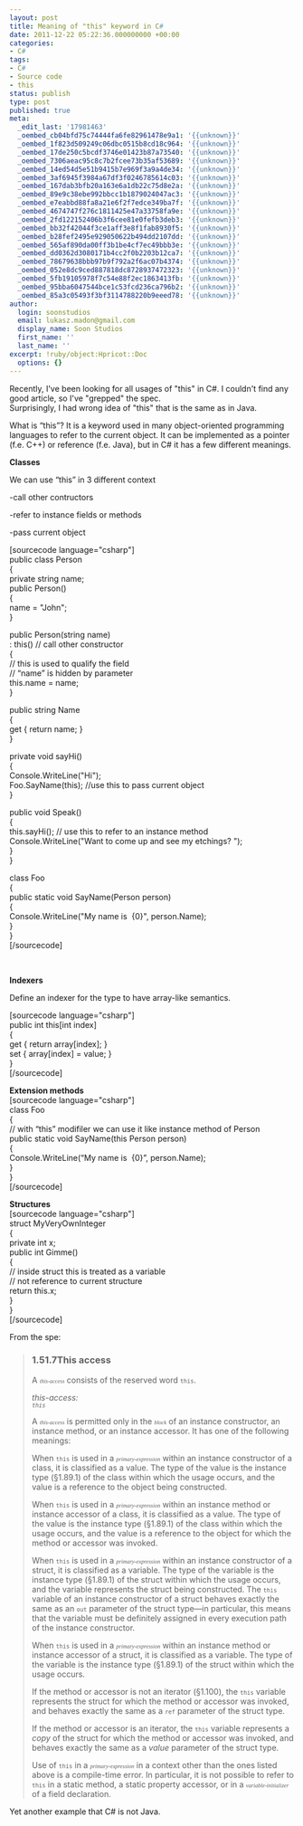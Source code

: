 ```yaml
---
layout: post
title: Meaning of "this" keyword in C#
date: 2011-12-22 05:22:36.000000000 +00:00
categories:
- C#
tags:
- C#
- Source code
- this
status: publish
type: post
published: true
meta:
  _edit_last: '17981463'
  _oembed_cb04bfd75c74444fa6fe82961478e9a1: '{{unknown}}'
  _oembed_1f823d509249c06dbc0515b8cd18c964: '{{unknown}}'
  _oembed_17de250c5bcdf3746e01423b87a73540: '{{unknown}}'
  _oembed_7306aeac95c8c7b2fcee73b35af53689: '{{unknown}}'
  _oembed_14ed54d5e51b9415b7e969f3a9a4de34: '{{unknown}}'
  _oembed_3af6945f3984a67df3f0246785614c03: '{{unknown}}'
  _oembed_167dab3bfb20a163e6a1db22c75d8e2a: '{{unknown}}'
  _oembed_89e9c38ebe992bbcc1b1879024047ac3: '{{unknown}}'
  _oembed_e7eabbd88fa8a21e6f2f7edce349ba7f: '{{unknown}}'
  _oembed_4674747f276c1811425e47a33758fa9e: '{{unknown}}'
  _oembed_2fd122152406b3f6cee81e0fefb3deb3: '{{unknown}}'
  _oembed_bb32f42044f3ce1aff3e8f1fab8930f5: '{{unknown}}'
  _oembed_b28fef2495e929050622b494dd2107dd: '{{unknown}}'
  _oembed_565af890da00ff3b1be4cf7ec49bbb3e: '{{unknown}}'
  _oembed_dd0362d3080171b4cc2f0b2203b12ca7: '{{unknown}}'
  _oembed_78679638bbb97b9f792a2f6ac07b4374: '{{unknown}}'
  _oembed_052e8dc9ced887818dc8728937472323: '{{unknown}}'
  _oembed_5fb19105978f7c54e88f2ec1863413fb: '{{unknown}}'
  _oembed_95bba6047544bce1c53fcd236ca796b2: '{{unknown}}'
  _oembed_85a3c05493f3bf3114788220b9eeed78: '{{unknown}}'
author:
  login: soonstudios
  email: lukasz.madon@gmail.com
  display_name: Soon Studios
  first_name: ''
  last_name: ''
excerpt: !ruby/object:Hpricot::Doc
  options: {}
---
```

<p>Recently, I've been looking for all usages of "this" in C#. I couldn't find any good article, so I've "grepped" the spec.<br />
Surprisingly, I had wrong idea of "this" that is the same as in Java.</p>
<p>What is “this”? It is a keyword used in many object-oriented programming languages to refer to the current object. It can be implemented as a pointer (f.e. C++) or reference (f.e. Java), but in C# it has a few different meanings.</p>
<p><strong>Classes</strong></p>
<p>We can use “this” in 3 different context</p>
<p>-call other contructors</p>
<p>-refer to instance fields or methods</p>
<p>-pass current object</p>
<p>[sourcecode language="csharp"]<br />
public class Person<br />
{<br />
    private string name;<br />
    public Person()<br />
    {<br />
       name = &quot;John&quot;;<br />
    }</p>
<p>    public Person(string name)<br />
    : this() // call other constructor<br />
    {<br />
        // this is used to qualify the field<br />
        // “name” is hidden by parameter<br />
        this.name = name;<br />
    }</p>
<p>    public string Name<br />
    {<br />
        get { return name; }<br />
    }</p>
<p>    private void sayHi()<br />
    {<br />
        Console.WriteLine(&quot;Hi&quot;);<br />
        Foo.SayName(this); //use this to pass current object<br />
    }</p>
<p>    public void Speak()<br />
    {<br />
        this.sayHi(); // use this to refer to an instance method<br />
         Console.WriteLine(&quot;Want to come up and see my etchings? &quot;);<br />
    }<br />
}</p>
<p>class Foo<br />
{<br />
public static void SayName(Person person)<br />
{<br />
Console.WriteLine(&quot;My name is  {0}&quot;, person.Name);<br />
}<br />
}<br />
[/sourcecode]</p>
<p>&nbsp;</p>
<p><strong>Indexers</strong></p>
<p>Define an indexer for the type to have array-like semantics.</p>
<p>[sourcecode language="csharp"]<br />
public int this[int index]<br />
{<br />
    get { return array[index]; }<br />
    set { array[index] = value; }<br />
}<br />
[/sourcecode]</p>
<p><strong>Extension methods</strong><br />
[sourcecode language="csharp"]<br />
class Foo<br />
{<br />
     // with “this” modifiler we can use it like instance method of Person<br />
     public static void SayName(this Person person)<br />
     {<br />
          Console.WriteLine(“My name is  {0}”, person.Name);<br />
     }<br />
}<br />
 [/sourcecode]</p>
<p><strong>Structures</strong><br />
[sourcecode language="csharp"]<br />
struct MyVeryOwnInteger<br />
{<br />
    private int x;<br />
    public int Gimme()<br />
    {<br />
    // inside struct this is treated as a variable<br />
    // not reference to current structure<br />
    return this.x;<br />
    }<br />
}<br />
 [/sourcecode]</p>
<p>From the spe:</p>
<blockquote>
<h3><a name="_Ref450031207"></a>1.51.7This access</h3>
<p>A <span style="font-family:Times New Roman,serif;"><span style="font-size:x-small;"><em>this-access</em></span></span> consists of the reserved word <span style="font-family:Lucida Console,monospace;"><span style="font-size:x-small;">this</span></span>.</p>
<p lang=""><em>this-access:<br />
<span style="font-family:Lucida Console,monospace;"><span style="font-size:x-small;">this</span></span></em></p>
<p>A <span style="font-family:Times New Roman,serif;"><span style="font-size:x-small;"><em>this-access</em></span></span> is permitted only in the <span style="font-family:Times New Roman,serif;"><span style="font-size:x-small;"><em>block</em></span></span> of an instance constructor, an instance method, or an instance accessor. It has one of the following meanings:</p>
<p>When <span style="font-family:Lucida Console,monospace;"><span style="font-size:x-small;">this</span></span> is used in a <span style="font-family:Times New Roman,serif;"><span style="font-size:x-small;"><em>primary-expression</em></span></span> within an instance constructor of a class, it is classified as a value. The type of the value is the instance type (§1.89.1) of the class within which the usage occurs, and the value is a reference to the object being constructed.</p>
<p>When <span style="font-family:Lucida Console,monospace;"><span style="font-size:x-small;">this</span></span> is used in a <span style="font-family:Times New Roman,serif;"><span style="font-size:x-small;"><em>primary-expression</em></span></span> within an instance method or instance accessor of a class, it is classified as a value. The type of the value is the instance type (§1.89.1) of the class within which the usage occurs, and the value is a reference to the object for which the method or accessor was invoked.</p>
<p>When <span style="font-family:Lucida Console,monospace;"><span style="font-size:x-small;">this</span></span> is used in a <span style="font-family:Times New Roman,serif;"><span style="font-size:x-small;"><em>primary-expression</em></span></span> within an instance constructor of a struct, it is classified as a variable. The type of the variable is the instance type (§1.89.1) of the struct within which the usage occurs, and the variable represents the struct being constructed. The <span style="font-family:Lucida Console,monospace;"><span style="font-size:x-small;">this</span></span> variable of an instance constructor of a struct behaves exactly the same as an <span style="font-family:Lucida Console,monospace;"><span style="font-size:x-small;">out</span></span> parameter of the struct type—in particular, this means that the variable must be definitely assigned in every execution path of the instance constructor.</p>
<p>When <span style="font-family:Lucida Console,monospace;"><span style="font-size:x-small;">this</span></span> is used in a <span style="font-family:Times New Roman,serif;"><span style="font-size:x-small;"><em>primary-expression</em></span></span> within an instance method or instance accessor of a struct, it is classified as a variable. The type of the variable is the instance type (§1.89.1) of the struct within which the usage occurs.</p>
<p>If the method or accessor is not an iterator (§1.100), the <span style="font-family:Lucida Console,monospace;"><span style="font-size:x-small;">this</span></span> variable represents the struct for which the method or accessor was invoked, and behaves exactly the same as a <span style="font-family:Lucida Console,monospace;"><span style="font-size:x-small;">ref</span></span> parameter of the struct type.</p>
<p>If the method or accessor is an iterator, the <span style="font-family:Lucida Console,monospace;"><span style="font-size:x-small;">this</span></span> variable represents a <em>copy</em> of the struct for which the method or accessor was invoked, and behaves exactly the same as a <em>value</em> parameter of the struct type.</p>
<p>Use of <span style="font-family:Lucida Console,monospace;"><span style="font-size:x-small;">this</span></span> in a <span style="font-family:Times New Roman,serif;"><span style="font-size:x-small;"><em>primary-expression</em></span></span> in a context other than the ones listed above is a compile-time error. In particular, it is not possible to refer to <span style="font-family:Lucida Console,monospace;"><span style="font-size:x-small;">this</span></span> in a static method, a static property accessor, or in a <span style="font-family:Times New Roman,serif;"><span style="font-size:x-small;"><em>variable-initializer</em></span></span> of a field declaration.</p></blockquote>
<p>Yet another example that C# is not Java.</p>
